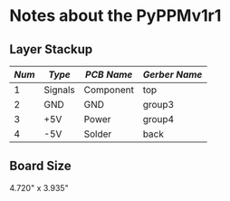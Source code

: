 
# Notes about the PyPPMv1r1

## Layer Stackup
| *Num* | *Type*   | *PCB Name*  | *Gerber Name* |
|-------|----------|-------------|---------------|
| 1     | Signals  | Component   | top           |
| 2     | GND      | GND         | group3        |
| 3     | +5V      | Power       | group4        |
| 4     | -5V      | Solder      | back          |

## Board Size
4.720" x 3.935"

